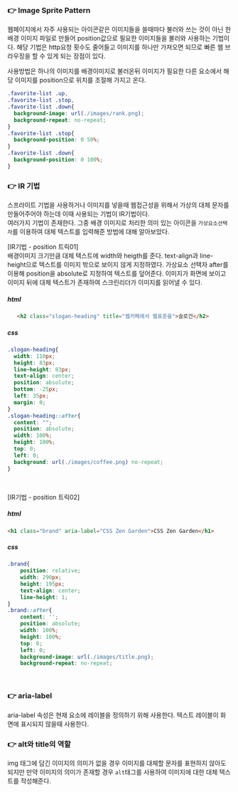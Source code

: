 ### 👉 Image Sprite Pattern   
웹페이지에서 자주 사용되는 아이콘같은 이미지들을 쓸때마다 불러와 쓰는 것이 아닌 한 배경 이미지 파일로 만들어 position값으로 필요한 이미지들을 불러와 사용하는 기법이다. 해당 기법은 http요청 횟수도 줄어들고 이미지를 하나만 가져오면 되므로 빠른 웹 브라우징을 할 수 있게 되는 장점이 있다.  

사용방법은 하나의 이미지를 배경이미지로 불러온뒤 이미지가 필요한 다른 요소에서 해당 이미지를 position으로 위치를 조절해 가지고 온다. 
```css
.favorite-list .up,
.favorite-list .stop,
.favorite-list .down{
  background-image: url(./images/rank.png);
  background-repeat: no-repeat;
}
.favorite-list .stop{
  background-position: 0 50%;
}
.favorite-list .down{
  background-position: 0 100%;
}
```

### 👉 IR 기법
스프라이트 기법을 사용하거나 이미지를 넣을때 웹접근성을 위해서 가상의 대체 문자를 만들어주어야 하는데 이때 사용되는 기법이 IR기법이다.     
여러가지 기법이 존재한다. 그중 배경 이미지로 처리한 의미 있는 아이콘을 ```가상요소선택자```를 이용하여 대체 텍스트를 입력해준 방법에 대해 알아보았다.

[IR기법 - position 트릭01]   
배경이미지 크기만큼 대체 텍스트에 width와 heigth를 준다. text-align과 line-height으로 텍스트를 이미지 밖으로 보이지 않게 지정하였다. 가상요소 선택자 after를 이용해 position을 absolute로 지정하여 텍스트를 덮어준다. 이미지가 화면에 보이고 이미지 뒤에 대체 텍스트가 존재하여 스크린리더가 이미지를 읽어낼 수 있다.

##### html
```html
   <h2 class="slogan-heading" title="웹카페에서 웹표준을">슬로건</h2>
```
##### css
```css
.slogan-heading{
  width: 110px;
  height: 83px;
  line-height: 83px;
  text-align: center;
  position: absolute;
  bottom: -25px;
  left: 35px;
  margin: 0;
}
.slogan-heading::after{
  content: "";
  position: absolute;
  width: 100%;
  height: 100%;
  top: 0;
  left: 0;
  background: url(./images/coffee.png) no-repeat;
}
```
<br>

[IR기법 - position 트릭02]
##### html
```html
<h1 class="brand" aria-label="CSS Zen Garden">CSS Zen Garden</h1>
```
##### css
```css
.brand{
    position: relative; 
    width: 290px;
    height: 195px; 
    text-align: center;
    line-height: 1;
}
.brand::after{
    content: '';
    position: absolute;
    width: 100%;
    height: 100%;
    top: 0;
    left: 0;
    background-image: url(./images/title.png);
    background-repeat: no-repeat;
```
<br>

### 👉 aria-label
aria-label 속성은 현재 요소에 레이블을 정의하기 위해 사용한다. 텍스트 레이블이 화면에 표시되지 않을때 사용한다. 
<br>

### 👉 alt와 title의 역할

img 태그에 담긴 이미지의 의미가 없을 경우 이미지를 대체할 문자를 표현하지 않아도 되지만 만약 이미지의 의미가 존재할 경우 ```alt```태그를 사용하여 이미지에 대한 대체 텍스트를 작성해준다.    



